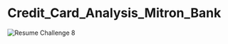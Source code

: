 # Credit_Card_Analysis_Mitron_Bank

![Resume Challenge 8](https://github.com/Inderpanda/Credit_Card_Analysis_Mitron_Bank/assets/138003751/2cf20709-1922-40f1-a0b4-f23ab6ac545b)
